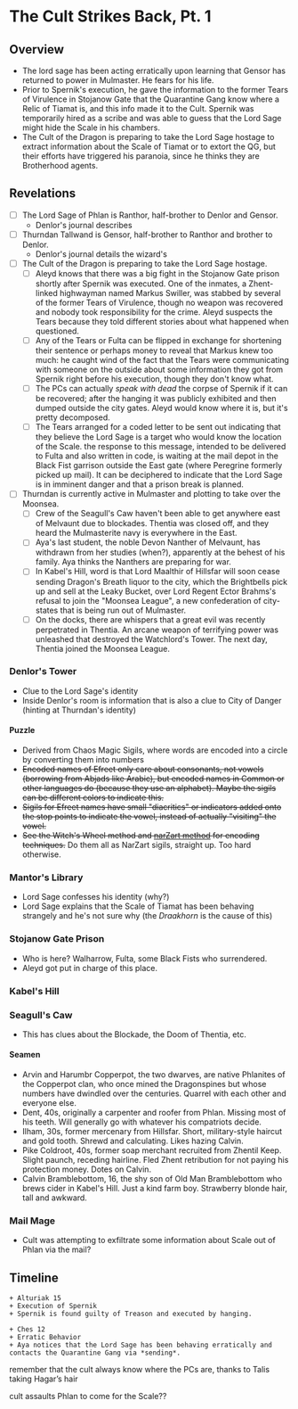 # The Cult Strikes Back, Pt. 1
## Overview
- The lord sage has been acting erratically upon learning that Gensor has returned to power in Mulmaster. He fears for his life.
- Prior to Spernik's execution, he gave the information to the former Tears of Virulence in Stojanow Gate that the Quarantine Gang know where a Relic of Tiamat is, and this info made it to the Cult. Spernik was temporarily hired as a scribe and was able to guess that the Lord Sage might hide the Scale in his chambers.
- The Cult of the Dragon is preparing to take the Lord Sage hostage to extract information about the Scale of Tiamat or to extort the QG, but their efforts have triggered his paranoia, since he thinks they are Brotherhood agents.
## Revelations
- [ ] The Lord Sage of Phlan is Ranthor, half-brother to Denlor and Gensor.
	- Denlor's journal describes 
- [ ] Thurndan Tallwand is Gensor, half-brother to Ranthor and brother to Denlor.
	- Denlor's journal details the wizard's 
- [ ] The Cult of the Dragon is preparing to take the Lord Sage hostage.
	- [ ] Aleyd knows that there was a big fight in the Stojanow Gate prison shortly after Spernik was executed. One of the inmates, a Zhent-linked highwayman named Markus Swiller, was stabbed by several of the former Tears of Virulence, though no weapon was recovered and nobody took responsibility for the crime. Aleyd suspects the Tears because they told different stories about what happened when questioned.
	- [ ] Any of the Tears or Fulta can be flipped in exchange for shortening their sentence or perhaps money to reveal that Markus knew too much: he caught wind of the fact that the Tears were communicating with someone on the outside about some information they got from Spernik right before his execution, though they don't know what.
	- [ ] The PCs can actually *speak with dead* the corpse of Spernik if it can be recovered; after the hanging it was publicly exhibited and then dumped outside the city gates. Aleyd would know where it is, but it's pretty decomposed.
	- [ ] The Tears arranged for a coded letter to be sent out indicating that they believe the Lord Sage is a target who would know the location of the Scale. the response to this message, intended to be delivered to Fulta and also written in code, is waiting at the mail depot in the Black Fist garrison outside the East gate (where Peregrine formerly picked up mail). It can be deciphered to indicate that the Lord Sage is in imminent danger and that a prison break is planned.
- [ ] Thurndan is currently active in Mulmaster and plotting to take over the Moonsea.
	- [ ] Crew of the Seagull's Caw haven't been able to get anywhere east of Melvaunt due to blockades. Thentia was closed off, and they heard the Mulmasterite navy is everywhere in the East.
	- [ ] Aya's last student, the noble Devon Nanther of Melvaunt, has withdrawn from her studies (when?), apparently at the behest of his family. Aya thinks the Nanthers are preparing for war.
	- [ ] In Kabel's Hill, word is that Lord Maalthir of Hillsfar will soon cease sending Dragon's Breath liquor to the city, which the Brightbells pick up and sell at the Leaky Bucket, over Lord Regent Ector Brahms's refusal to join the "Moonsea League", a new confederation of city-states that is being run out of Mulmaster.
	- [ ] On the docks, there are whispers that a great evil was recently perpetrated in Thentia. An arcane weapon of terrifying power was unleashed that destroyed the Watchlord's Tower. The next day, Thentia joined the Moonsea League.
### Denlor's Tower
- Clue to the Lord Sage's identity
- Inside Denlor's room is information that is also a clue to City of Danger (hinting at Thurndan's identity)
#### Puzzle
- Derived from Chaos Magic Sigils, where words are encoded into a circle by converting them into numbers
- <s>Encoded names of Efreet only care about consonants, not vowels (borrowing from Abjads like Arabic), but encoded names in Common or other languages do (because they use an alphabet). Maybe the sigils can be different colors to indicate this.
- Sigils for Efreet names have small "diacritics" or indicators added onto the stop points to indicate the vowel, instead of actually "visiting" the vowel.
- See the Witch's Wheel method and [narZart method](https://www.chaostarot.com/app/kameas/narZart_original.jpg) for encoding techniques.</s>
Do them all as NarZart sigils, straight up. Too hard otherwise.
### Mantor's Library
- Lord Sage confesses his identity (why?)
- Lord Sage explains that the Scale of Tiamat has been behaving strangely and he's not sure why (the *Draakhorn* is the cause of this)
### Stojanow Gate Prison
- Who is here? Walharrow, Fulta, some Black Fists who surrendered.
- Aleyd got put in charge of this place.
### Kabel's Hill

### Seagull's Caw
- This has clues about the Blockade, the Doom of Thentia, etc.
#### Seamen
- Arvin and Harumbr Copperpot, the two dwarves, are native Phlanites of the Copperpot clan, who once mined the Dragonspines but whose numbers have dwindled over the centuries. Quarrel with each other and everyone else.
- Dent, 40s, originally a carpenter and roofer from Phlan. Missing most of his teeth. Will generally go with whatever his compatriots decide.
- Ilham, 30s, former mercenary from Hillsfar. Short, military-style haircut and gold tooth. Shrewd and calculating. Likes hazing Calvin.
- Pike Coldroot, 40s, former soap merchant recruited from Zhentil Keep. Slight paunch, receding hairline. Fled Zhent retribution for not paying his protection money. Dotes on Calvin.
- Calvin Bramblebottom, 16, the shy son of Old Man Bramblebottom who brews cider in Kabel's Hill. Just a kind farm boy. Strawberry blonde hair, tall and awkward.
### Mail Mage
- Cult was attempting to exfiltrate some information about Scale out of Phlan via the mail?
## Timeline
```timeline
+ Alturiak 15
+ Execution of Spernik
+ Spernik is found guilty of Treason and executed by hanging.

+ Ches 12
+ Erratic Behavior
+ Aya notices that the Lord Sage has been behaving erratically and contacts the Quarantine Gang via *sending*.
```
remember that the cult always know where the PCs are, thanks to Talis taking Hagar’s hair

cult assaults Phlan to come for the Scale??
